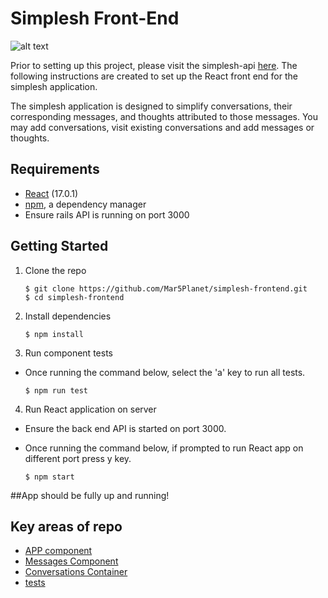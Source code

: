 Simplesh Front-End
===========================
![alt text](https://i.ibb.co/HXXxFNT/Screen-Shot-2021-02-18-at-9-56-51-PM.png)

Prior to setting up this project, please visit the simplesh-api [here](https://github.com/Mar5Planet/simplesh-api). The following instructions are created to set up the React front end for the simplesh application. 

The simplesh application is designed to simplify conversations, their corresponding messages, and thoughts attributed to those messages. You may add conversations, visit existing conversations and add messages or thoughts.

## Requirements

* [React](https://www.ruby-lang.org/en/documentation/installation/) (17.0.1)
* [npm](https://www.npmjs.com/get-npm), a dependency manager
* Ensure rails API is running on port 3000


## Getting Started

1. Clone the repo

   ```
   $ git clone https://github.com/Mar5Planet/simplesh-frontend.git
   $ cd simplesh-frontend
   ```

2. Install dependencies

   ```
   $ npm install
   ```

3. Run component tests
* Once running the command below, select the 'a' key to run all tests.

   ```
   $ npm run test  
   ```
   
4. Run React application on server
* Ensure the back end API is started on port 3000.
* Once running the command below, if prompted to run React app on different port press y key.

   ```
   $ npm start
   ```
   
##App should be fully up and running!

## Key areas of repo

* [APP component](src/App.js) 
* [Messages Component](src/components/Message.js)
* [Conversations Container](src/containers/Conversations.js)
* [tests](src/App.test.js)
